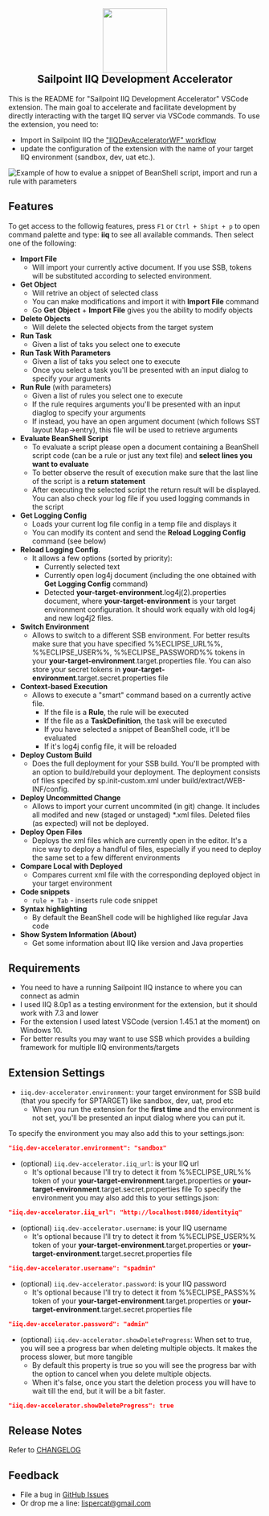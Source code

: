 <h2 align="center"><img src="https://raw.githubusercontent.com/lispercat/sailpoint-iiq-dev-accelerator/master/images/icon.png" width="128" height="128"><br>Sailpoint IIQ Development Accelerator</h2>

This is the README for "Sailpoint IIQ Development Accelerator" VSCode extension.
The main goal to accelerate and facilitate development by directly interacting with the target IIQ server via VSCode commands.
To use the extension, you need to:
* Import in Sailpoint IIQ the ["IIQDevAcceleratorWF" workflow](https://raw.githubusercontent.com/lispercat/sailpoint-iiq-dev-accelerator/master/src/workflow.xml) 
* update the configuration of the extension with the name of your target IIQ environment (sandbox, dev, uat etc.).

![Example of how to evalue a snippet of BeanShell script, import and run a rule with parameters](https://raw.githubusercontent.com/lispercat/sailpoint-iiq-dev-accelerator/master/images/EvalAndRunRule.gif)

## Features

To get access to the followig features, press `F1` or `Ctrl + Shipt + p` to open command palette and type: **iiq** to see all available commands. Then select one of the following:
* **Import File**
  * Will import your currently active document. If you use SSB, tokens will be substituted according to selected environment.
* **Get Object**
  * Will retrive an object of selected class
  * You can make modifications and import it with **Import File** command
  * Go **Get Object** + **Import File** gives you the ability to modify objects
* **Delete Objects**
  * Will delete the selected objects from the target system
* **Run Task**
  * Given a list of taks you select one to execute
* **Run Task With Parameters**
  * Given a list of taks you select one to execute
  * Once you select a task you'll be presented with an input dialog to specify your arguments 
* **Run Rule** (with parameters)
  * Given a list of rules you select one to execute
  * If the rule requires arguments you'll be presented with an input diaglog to specify your arguments
  * If instead, you have an open argument document (which follows SST layout Map->entry), this file will be used to retrieve arguments
* **Evaluate BeanShell Script** 
  * To evaluate a script please open a document containing a BeanShell script code (can be a rule or just any text file) and **select lines you want to evaluate**
  * To better observe the result of execution make sure that the last line of the script is a **return  statement**
  * After executing the selected script the return result will be displayed. You can also check your log file if you used logging commands in the script
* **Get Logging Config**
  * Loads your current log file config in a temp file and displays it
  * You can modify its content and send the **Reload Logging Config** command (see below)
* **Reload Logging Config**. 
  * It allows a few options (sorted by priority):
    * Currently selected text
    * Currently open log4j document (including the one obtained with **Get Logging Config** command)
    * Detected **your-target-environment**.log4j(2).properties document, where **your-target-environment** is your target environment configuration. It should work equally with old log4j and new log4j2 files.
* **Switch Environment**
  * Allows to switch to a different SSB environment. For better results make sure that you have specified %%ECLIPSE_URL%%, %%ECLIPSE_USER%%, %%ECLIPSE_PASSWORD%% tokens in your **your-target-environment**.target.properties file. You can also store your secret tokens in **your-target-environment**.target.secret.properties file
* **Context-based Execution**
  * Allows to execute a "smart" command based on a currently active file.
    * If the file is a **Rule**, the rule will be executed
    * If the file as a **TaskDefinition**, the task will be executed
    * If you have selected a snippet of BeanShell code, it'll be evaluated
    * If it's log4j config file, it will be reloaded
* **Deploy Custom Build**
  * Does the full deployment for your SSB build. You'll be prompted with an option to build/rebuild your deployment.
  The deployment consists of files specifed by sp.init-custom.xml under build/extract/WEB-INF/config.
* **Deploy Uncommitted Change**
  * Allows to import your current uncommited (in git) change. 
  It includes all modifed and new (staged or unstaged) *.xml files.
  Deleted files (as expected) will not be deployed.
* **Deploy Open Files**
  * Deploys the xml files which are currently open in the editor. It's a nice way to deploy a handful of files, especially if you need to deploy the same set to a few different environments
* **Compare Local with Deployed**
  * Compares current xml file with the corresponding deployed object in your target environment
* **Code snippets**
  * `rule + Tab` - inserts rule code snippet
* **Syntax highlighting**
  * By default the BeanShell code will be highlighed like regular Java code
* **Show System Information (About)**
  * Get some information about IIQ like version and Java properties

## Requirements

* You need to have a running Sailpoint IIQ instance to where you can connect as admin
* I used IIQ 8.0p1 as a testing environment for the extension, but it should work with 7.3 and lower
* For the extension I used latest VSCode (version 1.45.1 at the moment) on Windows 10.
* For better results you may want to use SSB which provides a building framework for multiple IIQ environments/targets


## Extension Settings

* `iiq.dev-accelerator.environment`: your target environment for SSB build (that you specify for SPTARGET) like sandbox, dev, uat, prod etc
  * When you run the extension for the **first time** and the environment is not set, you'll be presented an input dialog where you can put it.

To specify the environment you may also add this to your settings.json:
```json
"iiq.dev-accelerator.environment": "sandbox"
```

* (optional) `iiq.dev-accelerator.iiq_url`: is your IIQ url 
  * It's optional because I'll try to detect it from %%ECLIPSE_URL%% token of your **your-target-environment**.target.properties or **your-target-environment**.target.secret.properties file
To specify the environment you may also add this to your settings.json:
```json
"iiq.dev-accelerator.iiq_url": "http://localhost:8080/identityiq"
```

* (optional) `iiq.dev-accelerator.username`: is your IIQ username
  * It's optional because I'll try to detect it from %%ECLIPSE_USER%% token of your **your-target-environment**.target.properties or **your-target-environment**.target.secret.properties file
```json
"iiq.dev-accelerator.username": "spadmin"
```

* (optional) `iiq.dev-accelerator.password`: is your IIQ password
  * It's optional because I'll try to detect it from %%ECLIPSE_PASS%% token of your **your-target-environment**.target.properties or **your-target-environment**.target.secret.properties file
```json
"iiq.dev-accelerator.password": "admin"
```

* (optional) `iiq.dev-accelerator.showDeleteProgress`: When set to true, you will see a progress bar when deleting multiple objects. It makes the process slower, but more tangible
  * By default this property is true so you will see the progress bar with the option to cancel when you delete multiple objects. 
  * When it's false, once you start the deletion process you will have to wait till the end, but it will be a bit faster. 
```json
"iiq.dev-accelerator.showDeleteProgress": true 
```


## Release Notes

Refer to [CHANGELOG](https://github.com/lispercat/sailpoint-iiq-dev-accelerator/blob/master/CHANGELOG.md)

## Feedback

* File a bug in [GitHub Issues](https://github.com/lispercat/sailpoint-iiq-dev-accelerator/issues)
* Or drop me a line: lispercat@gmail.com

